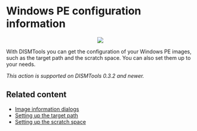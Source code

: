 # Windows PE configuration information

<p align="center">
    <img src="../../../res/img_tasks/info/winpe_info.png" />
</p>

With DISMTools you can get the configuration of your Windows PE images, such as the target path and the scratch space. You can also set them up to your needs.

*This action is supported on DISMTools 0.3.2 and newer.*

## Related content

- [Image information dialogs](./infodlgs.md)
- [Setting up the target path](https://example.com)
- [Setting up the scratch space](https://example.com)